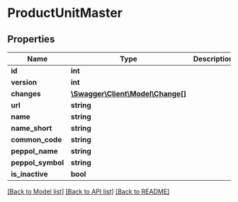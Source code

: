 # ProductUnitMaster

## Properties
Name | Type | Description | Notes
------------ | ------------- | ------------- | -------------
**id** | **int** |  | [optional] 
**version** | **int** |  | [optional] 
**changes** | [**\Swagger\Client\Model\Change[]**](Change.md) |  | [optional] 
**url** | **string** |  | [optional] 
**name** | **string** |  | [optional] 
**name_short** | **string** |  | [optional] 
**common_code** | **string** |  | [optional] 
**peppol_name** | **string** |  | [optional] 
**peppol_symbol** | **string** |  | [optional] 
**is_inactive** | **bool** |  | [optional] 

[[Back to Model list]](../README.md#documentation-for-models) [[Back to API list]](../README.md#documentation-for-api-endpoints) [[Back to README]](../README.md)


